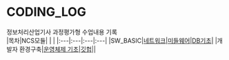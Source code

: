 # CODING_LOG
정보처리산업기사 과정평가형 수업내용 기록 <br>
|목차|NCS모듈| | |
|:---|:---|:---|:---|
|SW_BASIC|[네트워크](./네트워크)|[미들웨어](./미들웨어)|[DB기초](./DB기초)|
|개발자 환경구축|[운영체제 기초](./리눅스)|[깃헙](./깃헙)||
